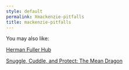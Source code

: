 ```yaml
---
style: default
permalink: Xmackenzie-pitfalls
title: mackenzie-pitfalls
---
```

You may also like:

[Herman Fuller Hub](http://scp-wiki.net/herman-fuller-hub)

[Snuggle, Cuddle, and Protect: The Mean Dragon](http://scp-wiki.net/snuggle-cuddle-and-protect-the-mean-dragon)
